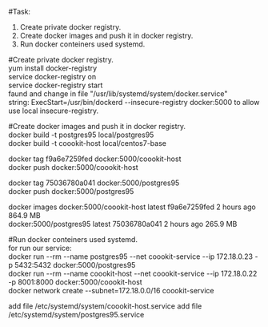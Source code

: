 #Task:  
1. Create private docker registry.  
2. Create docker images and push it in docker registry.  
3. Run docker conteiners used systemd.  

#Create private docker registry.  
yum install docker-registry  
service docker-registry on  
service docker-registry start  
faund and change in file "/usr/lib/systemd/system/docker.service"  
string: ExecStart=/usr/bin/dockerd --insecure-registry docker:5000 to allow use local insecure-registry.  

#Create docker images and push it in docker registry.  
docker build -t postgres95 local/postgres95  
docker build -t coookit-host local/centos7-base  

docker tag f9a6e7259fed docker:5000/coookit-host  
docker push docker:5000/coookit-host  

docker tag 75036780a041 docker:5000/postgres95  
docker push docker:5000/postgres95  

docker images
docker:5000/coookit-host   latest              f9a6e7259fed        2 hours ago         864.9 MB  
docker:5000/postgres95     latest              75036780a041        2 hours ago         265.9 MB  

#Run docker conteiners used systemd.  
for run our service:  
docker run --rm --name postgres95 --net coookit-service --ip 172.18.0.23 -p 5432:5432 docker:5000/postgres95  
docker run --rm --name coookit-host --net coookit-service --ip 172.18.0.22  -p 8001:8000 docker:5000/coookit-host  
docker network create --subnet=172.18.0.0/16 coookit-service

add file /etc/systemd/system/coookit-host.service
add file /etc/systemd/system/postgres95.service


